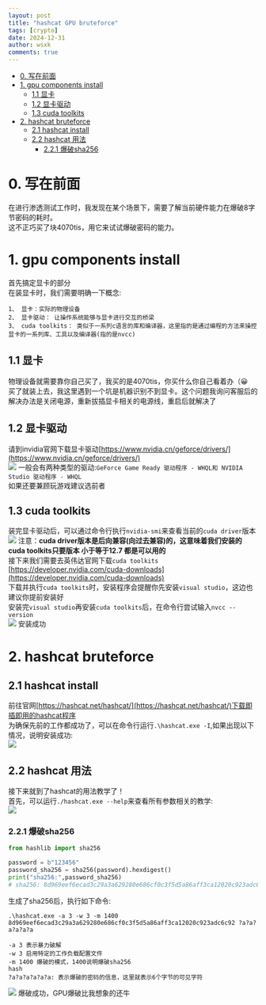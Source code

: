 ```yaml
---
layout: post
title: "hashcat GPU bruteforce"
tags: [crypto]
date: 2024-12-31
author: wsxk
comments: true
---
```


- [0. 写在前面](#0-写在前面)
- [1. gpu components install](#1-gpu-components-install)
  - [1.1 显卡](#11-显卡)
  - [1.2 显卡驱动](#12-显卡驱动)
  - [1.3 cuda toolkits](#13-cuda-toolkits)
- [2. hashcat bruteforce](#2-hashcat-bruteforce)
  - [2.1 hashcat install](#21-hashcat-install)
  - [2.2 hashcat 用法](#22-hashcat-用法)
    - [2.2.1 爆破sha256](#221-爆破sha256)


# 0. 写在前面<br>
在进行渗透测试工作时，我发现在某个场景下，需要了解当前硬件能力在爆破8字节密码的耗时。<br>
这不正巧买了块4070tis，用它来试试爆破密码的能力。<br>

# 1. gpu components install<br>
首先搞定显卡的部分<br>
在装显卡时，我们需要明确一下概念:<br>
```
1、 显卡：实际的物理设备
2、 显卡驱动： 让操作系统能够与显卡进行交互的桥梁
3、 cuda toolkits： 类似于一系列c语言的库和编译器，这里指的是通过编程的方法来操控显卡的一系列库、工具以及编译器(指的是nvcc)
```

## 1.1 显卡<br>
物理设备就需要靠你自己买了，我买的是4070tis，你买什么你自己看着办（😀<br>
买了就装上去，我这里遇到一个坑是机器识别不到显卡。这个问题我询问客服后的解决办法是关闭电源，重新拔插显卡相关的电源线，重启后就解决了<br>

## 1.2 显卡驱动<br>
请到invidia官网下载显卡驱动[https://www.nvidia.cn/geforce/drivers/](https://www.nvidia.cn/geforce/drivers/)<br>
![](https://raw.githubusercontent.com/wsxk/wsxk_pictures/main/2024-9-25/20241225210039.png)
一般会有两种类型的驱动:`GeForce Game Ready 驱动程序 - WHQL和 NVIDIA Studio 驱动程序 - WHQL`<br>
如果还要兼顾玩游戏建议选前者<br>

## 1.3 cuda toolkits<br>
装完显卡驱动后，可以通过命令行执行`nvidia-smi`来查看当前的`cuda driver`版本<br>
![](https://raw.githubusercontent.com/wsxk/wsxk_pictures/main/2024-9-25/20241225210029.png)
注意：**cuda driver版本是后向兼容(向过去兼容)的，这意味着我们安装的cuda toolkits只要版本 小于等于12.7 都是可以用的**<br>
接下来我们需要去英伟达官网下载`cuda toolkits`<br>
[https://developer.nvidia.com/cuda-downloads](https://developer.nvidia.com/cuda-downloads)<br>
下载并执行`cuda toolkits`时，安装程序会提醒你先安装`visual studio`，这边也建议你提前安装好<br>
安装完`visual studio`再安装`cuda toolkits`后，在命令行尝试输入`nvcc --version`<br>
![](https://raw.githubusercontent.com/wsxk/wsxk_pictures/main/2024-9-25/20241225210441.png)
安装成功<br>



# 2. hashcat bruteforce<br>
## 2.1 hashcat install<br>
前往官网[https://hashcat.net/hashcat/](https://hashcat.net/hashcat/)下载即插即用的hashcat程序<br>
为确保先前的工作都成功了，可以在命令行运行`.\hashcat.exe -I`,如果出现以下情况，说明安装成功:<br>
![](https://raw.githubusercontent.com/wsxk/wsxk_pictures/main/2024-9-25/20241225210712.png)

## 2.2 hashcat 用法<br>
接下来就到了hashcat的用法教学了！<br>
首先，可以运行`./hashcat.exe --help`来查看所有参数相关的教学:<br>
![](https://raw.githubusercontent.com/wsxk/wsxk_pictures/main/2024-9-25/20241225212807.png)

### 2.2.1 爆破sha256<br>
```python
from hashlib import sha256

password = b"123456"
password_sha256 = sha256(password).hexdigest()
print("sha256:",password_sha256)
# sha256: 8d969eef6ecad3c29a3a629280e686cf0c3f5d5a86aff3ca12020c923adc6c92
```
生成了sha256后，执行如下命令:<br>

``` 
.\hashcat.exe -a 3 -w 3 -m 1400 8d969eef6ecad3c29a3a629280e686cf0c3f5d5a86aff3ca12020c923adc6c92 ?a?a?a?a?a?a

-a 3 表示暴力破解
-w 3 启用特定的工作负载配置文件
-m 1400 爆破的模式，1400说明爆破sha256
hash
?a?a?a?a?a?a: 表示爆破的密码的信息，这里就表示6个字节的可见字符
```
![](https://raw.githubusercontent.com/wsxk/wsxk_pictures/main/2024-9-25/20241225213147.png)
爆破成功，GPU爆破比我想象的还牛<br>


<!-- Google tag (gtag.js) -->
<script async src="https://www.googletagmanager.com/gtag/js?id=G-C22S5YSYL7"></script>
<script>
  window.dataLayer = window.dataLayer || [];
  function gtag(){dataLayer.push(arguments);}
  gtag('js', new Date());

  gtag('config', 'G-C22S5YSYL7');
</script>